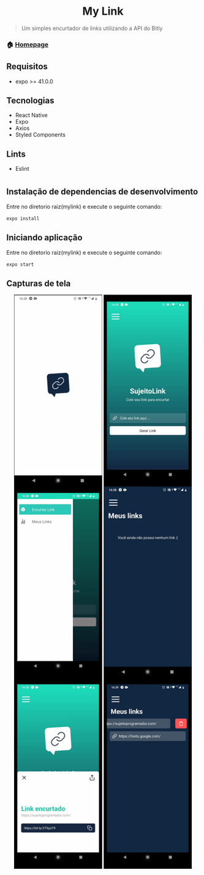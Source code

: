<h1 align="center">My Link</h1>

> Um simples encurtador de links utilizando a API do Bitly

### 🏠 [Homepage](https://github.com/victorqrz/mylink)

## Requisitos
- expo >= 41.0.0

## Tecnologias
- React Native
- Expo
- Axios
- Styled Components

## Lints
- Eslint

#

## Instalação de dependencias de desenvolvimento
Entre no diretorio raiz(mylink) e execute o seguinte comando:
```sh
expo install
```
## Iniciando aplicação
Entre no diretorio raiz(mylink) e execute o seguinte comando:
```sh
expo start
```
## Capturas de tela
<p align="center">  
  <img  align="center" src="./images/print1.jpeg" height="500"/>
  <img  align="center" src="./images/print2.jpeg" height="500"/>
  <img  align="center" src="./images/print3.jpeg" height="500"/>
  <img  align="center" src="./images/print4.jpeg" height="500"/>
  <img  align="center" src="./images/print5.jpeg" height="500"/>
  <img  align="center" src="./images/print6.jpeg" height="500"/>
</p>

